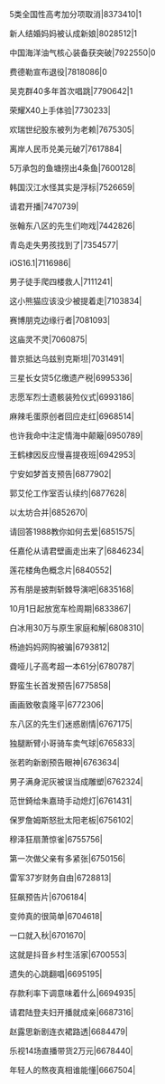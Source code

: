 5类全国性高考加分项取消|8373410|1

新人结婚妈妈被认成新娘|8028512|1

中国海洋油气核心装备获突破|7922550|0

费德勒宣布退役|7818086|0

吴克群40多年首次唱跳|7790642|1

荣耀X40上手体验|7730233|

欢瑞世纪股东被列为老赖|7675305|

离岸人民币兑美元破7|7617884|

5万承包的鱼塘捞出4条鱼|7600128|

韩国汉江水怪其实是浮标|7526659|

请君开播|7470739|

张翰东八区的先生们吻戏|7442826|

青岛走失男孩找到了|7354577|

iOS16.1|7116986|

男子徒手爬四楼救人|7111241|

这小熊猫应该没少被提着走|7103834|

赛博朋克边缘行者|7081093|

这庙灵不灵|7060875|

普京抵达乌兹别克斯坦|7031491|

三星长女贷5亿缴遗产税|6995336|

志愿军烈士遗骸装殓仪式|6993186|

麻辣毛蛋原创者回应走红|6968514|

也许我命中注定情海中颠簸|6950789|

王鹤棣因反应慢喜提夜班|6942953|

宁安如梦首支预告|6877902|

郭艾伦工作室否认续约|6877628|

以太坊合并|6852670|

请回答1988教你如何去爱|6851575|

任嘉伦从请君壁画走出来了|6846234|

莲花楼角色概念片|6840552|

苏有朋是披荆斩棘导演吧|6835168|

10月1日起放宽车检周期|6833867|

白冰用30万与原生家庭和解|6808310|

杨迪妈妈网购被骗|6793812|

聋哑儿子高考超一本61分|6780787|

野蛮生长首发预告|6775858|

画画致敬袁隆平|6772306|

东八区的先生们迷惑剧情|6767175|

独腿断臂小哥骑车卖气球|6765833|

张若昀新剧预告眼神|6763634|

男子满身泥灰被误当成雕塑|6762324|

范世錡给朱嘉琦手动熄灯|6761431|

保罗詹姆斯怒批太阳老板|6756102|

穆泽狂扇萧惊雀|6755756|

第一次做父亲有多紧张|6750156|

雷军37岁财务自由|6728813|

狂飙预告片|6706184|

变帅真的很简单|6704618|

一口就入秋|6701670|

这就是抖音乡村生活家|6700553|

遗失的心跳翻唱|6695195|

存款利率下调意味着什么|6694935|

请君陆登夫妇开播就成亲|6687316|

赵露思新剧连衣裙路透|6684479|

乐视14场直播带货2万元|6678440|

年轻人的熬夜真相谁能懂|6667504|

